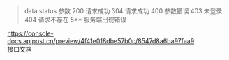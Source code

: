 > data.status    参数
> 200 请求成功
> 304 请求成功
> 400 参数错误
> 403 未登录
> 404 请求不存在
> 5** 服务端出现错误
> 


https://console-docs.apipost.cn/preview/4f41e018dbe57b0c/8547d8a6ba97faa9
<br />
接口文档
